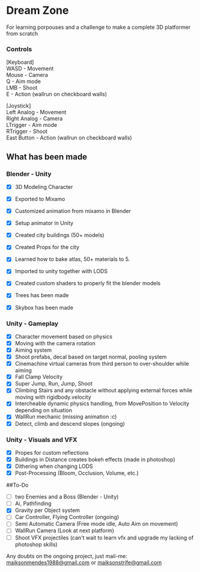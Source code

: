 # Dream Zone
For learning porpouses and a challenge to make a complete 3D platformer from scratch

### Controls
[Keyboard]  
WASD - Movement  
Mouse - Camera  
Q - Aim mode  
LMB - Shoot  
E - Action (wallrun on checkboard walls)  
  
[Joystick]  
Left Analog - Movement  
Right Analog - Camera  
LTrigger - Aim mode  
RTrigger - Shoot  
East Button - Action (wallrun on checkboard walls)  

## What has been made

### Blender - Unity
- [x] 3D Modeling Character
- [x] Exported to Mixamo
- [x] Customized animation from mixamo in Blender
- [x] Setup animator in Unity
- [x] Created city buildings (50+ models)
- [x] Created Props for the city
- [x] Learned how to bake atlas, 50+ materials to 5.
- [x] Imported to unity together with LODS
- [x] Created custom shaders to properly fit the blender models
- [x] Trees has been made
- [x] Skybox has been made


### Unity - Gameplay

- [x] Character movement based on physics
- [x] Moving with the camera rotation
- [x] Aiming system
- [x] Shoot prefabs, decal based on target normal, pooling system
- [x] Cinemachine virtual cameras from third person to over-shoulder while aiming
- [x] Fall Clamp Velocity
- [x] Super Jump, Run, Jump, Shoot
- [x] Climbing Stairs and any obstacle without applying external forces while moving with rigidbody.velocity
- [x] Intercheable dynamic physics handling, from MovePosition to Velocity depending on situation
- [x] WallRun mechanic (missing animation :c)
- [x] Detect, climb and descend slopes (ongoing)

### Unity - Visuals and VFX
- [x] Propes for custom reflections
- [x] Buildings in Distance creates bokeh effects (made in photoshop)
- [x] Dithering when changing LODS
- [x] Post-Processing (Bloom, Occlusion, Volume, etc.)

##To-Do
- [ ] two Enemies and a Boss (Blender - Unity)
- [ ] Ai, Pathfinding
- [x] Gravity per Object system
- [ ] Car Controller, Flying Controller (ongoing)
- [ ] Semi Automatic Camera (Free mode idle, Auto Aim on movement)
- [ ] WallRun Camera (Look at next platform)
- [ ] Shoot VFX projectiles (can't wait to learn vfx and upgrade my lacking of photoshop skills)

 Any doubts on the ongoing project, just mail-me: maiksonmendes1988@gmail.com or maiksonstrife@gmail.com
